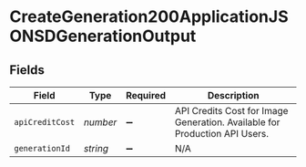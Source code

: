 # CreateGeneration200ApplicationJSONSDGenerationOutput


## Fields

| Field                                                                      | Type                                                                       | Required                                                                   | Description                                                                |
| -------------------------------------------------------------------------- | -------------------------------------------------------------------------- | -------------------------------------------------------------------------- | -------------------------------------------------------------------------- |
| `apiCreditCost`                                                            | *number*                                                                   | :heavy_minus_sign:                                                         | API Credits Cost for Image Generation. Available for Production API Users. |
| `generationId`                                                             | *string*                                                                   | :heavy_minus_sign:                                                         | N/A                                                                        |